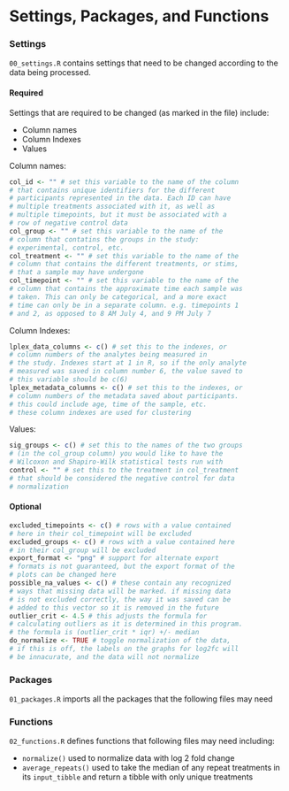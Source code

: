 # Settings, Packages, and Functions

### Settings

`00_settings.R` contains settings that need to be changed according to the data being processed.

#### Required

Settings that are required to be changed (as marked in the file) include:

* Column names
* Column Indexes
* Values

Column names:

```r
col_id <- "" # set this variable to the name of the column
# that contains unique identifiers for the different
# participants represented in the data. Each ID can have
# multiple treatments associated with it, as well as
# multiple timepoints, but it must be associated with a 
# row of negative control data
col_group <- "" # set this variable to the name of the
# column that contatins the groups in the study:
# experimental, control, etc.
col_treatment <- "" # set this variable to the name of the
# column that contains the different treatments, or stims,
# that a sample may have undergone
col_timepoint <- "" # set this variable to the name of the
# column that contains the approximate time each sample was
# taken. This can only be categorical, and a more exact
# time can only be in a separate column. e.g. timepoints 1
# and 2, as opposed to 8 AM July 4, and 9 PM July 7
```

Column Indexes:

```r
lplex_data_columns <- c() # set this to the indexes, or
# column numbers of the analytes being measured in
# the study. Indexes start at 1 in R, so if the only analyte
# measured was saved in column number 6, the value saved to
# this variable should be c(6)
lplex_metadata_columns <- c() # set this to the indexes, or
# column numbers of the metadata saved about participants.
# this could include age, time of the sample, etc.
# these column indexes are used for clustering
```

Values:

```r
sig_groups <- c() # set this to the names of the two groups
# (in the col_group column) you would like to have the
# Wilcoxon and Shapiro-Wilk statistical tests run with
control <- "" # set this to the treatment in col_treatment
# that should be considered the negative control for data
# normalization
```

#### Optional

```r
excluded_timepoints <- c() # rows with a value contained
# here in their col_timepoint will be excluded
excluded_groups <- c() # rows with a value contained here
# in their col_group will be excluded
export_format <- "png" # support for alternate export
# formats is not guaranteed, but the export format of the
# plots can be changed here
possible_na_values <- c() # these contain any recognized
# ways that missing data will be marked. if missing data
# is not excluded correctly, the way it was saved can be
# added to this vector so it is removed in the future
outlier_crit <- 4.5 # this adjusts the formula for
# calculating outliers as it is determined in this program.
# the formula is (outlier_crit * iqr) +/- median
do_normalize <- TRUE # toggle normalization of the data,
# if this is off, the labels on the graphs for log2fc will
# be innacurate, and the data will not normalize
```

### Packages

`01_packages.R` imports all the packages that the following files may need

### Functions

`02_functions.R` defines functions that following files may need including:

* `normalize()` used to normalize data with log 2 fold change
* `average_repeats()` used to take the median of any repeat treatments in its `input_tibble` and return a tibble with only unique treatments
